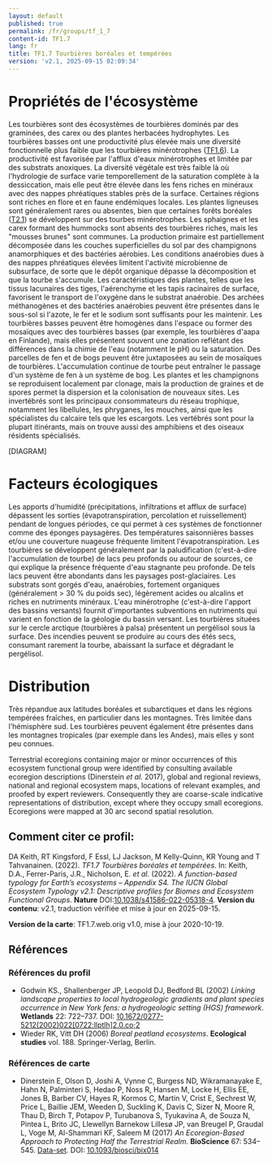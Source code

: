 ```yaml
---
layout: default
published: true
permalink: /fr/groups/tf_1_7
content-id: TF1.7
lang: fr
title: TF1.7 Tourbières boréales et tempérées
version: 'v2.1, 2025-09-15 02:09:34'
---
```




# Propriétés de l'écosystème
 
Les tourbières sont des écosystèmes de tourbières dominés par des
graminées, des carex ou des plantes herbacées hydrophytes. Les
tourbières basses ont une productivité plus élevée mais une diversité
fonctionnelle plus faible que les tourbières minérotrophes ([TF1.6](/explore/groups/TF1.6)). La
productivité est favorisée par l\'afflux d\'eaux minérotrophes et
limitée par des substrats anoxiques. La diversité végétale est très
faible là où l\'hydrologie de surface varie temporellement de la
saturation complète à la dessiccation, mais elle peut être élevée dans
les fens riches en minéraux avec des nappes phréatiques stables près de
la surface. Certaines régions sont riches en flore et en faune
endémiques locales. Les plantes ligneuses sont généralement rares ou
absentes, bien que certaines forêts boréales ([T2.1](/explore/groups/T2.1)) se développent sur
des tourbes minérotrophes. Les sphaignes et les carex formant des
hummocks sont absents des tourbières riches, mais les \"mousses brunes\"
sont communes. La production primaire est partiellement décomposée dans
les couches superficielles du sol par des champignons anamorphiques et
des bactéries aérobies. Les conditions anaérobies dues à des nappes
phréatiques élevées limitent l\'activité microbienne de subsurface, de
sorte que le dépôt organique dépasse la décomposition et que la tourbe
s\'accumule. Les caractéristiques des plantes, telles que les tissus
lacunaires des tiges, l\'aérenchyme et les tapis racinaires de surface,
favorisent le transport de l\'oxygène dans le substrat anaérobie. Des
archées méthanogènes et des bactéries anaérobies peuvent être présentes
dans le sous-sol si l\'azote, le fer et le sodium sont suffisants pour
les maintenir. Les tourbières basses peuvent être homogènes dans
l\'espace ou former des mosaïques avec des tourbières basses (par
exemple, les tourbières d\'aapa en Finlande), mais elles présentent
souvent une zonation reflétant des différences dans la chimie de l\'eau
(notamment le pH) ou la saturation. Des parcelles de fen et de bogs
peuvent être juxtaposées au sein de mosaïques de tourbières.
L\'accumulation continue de tourbe peut entraîner le passage d\'un
système de fen à un système de bog. Les plantes et les champignons se
reproduisent localement par clonage, mais la production de graines et de
spores permet la dispersion et la colonisation de nouveaux sites. Les
invertébrés sont les principaux consommateurs du réseau trophique,
notamment les libellules, les phryganes, les mouches, ainsi que les
spécialistes du calcaire tels que les escargots. Les vertébrés sont pour
la plupart itinérants, mais on trouve aussi des amphibiens et des
oiseaux résidents spécialisés.

[DIAGRAM]

# Facteurs écologiques
 
Les apports d\'humidité (précipitations, infiltrations et afflux de
surface) dépassent les sorties (évapotranspiration, percolation et
ruissellement) pendant de longues périodes, ce qui permet à ces systèmes
de fonctionner comme des éponges paysagères. Des températures
saisonnières basses et/ou une couverture nuageuse fréquente limitent
l\'évapotranspiration. Les tourbières se développent généralement par la
paludification (c\'est-à-dire l\'accumulation de tourbe) de lacs peu
profonds ou autour de sources, ce qui explique la présence fréquente
d\'eau stagnante peu profonde. De tels lacs peuvent être abondants dans
les paysages post-glaciaires. Les substrats sont gorgés d\'eau,
anaérobies, fortement organiques (généralement > 30 % du poids sec),
légèrement acides ou alcalins et riches en nutriments minéraux. L\'eau
minérotrophe (c\'est-à-dire l\'apport des bassins versants) fournit
d\'importantes subventions en nutriments qui varient en fonction de la
géologie du bassin versant. Les tourbières situées sur le cercle
arctique (tourbières à palsa) présentent un pergélisol sous la surface.
Des incendies peuvent se produire au cours des étés secs, consumant
rarement la tourbe, abaissant la surface et dégradant le pergélisol.
 
# Distribution
 
Très répandue aux latitudes boréales et subarctiques et dans les régions
tempérées fraîches, en particulier dans les montagnes. Très limitée dans
l\'hémisphère sud. Les tourbières peuvent également être présentes dans
les montagnes tropicales (par exemple dans les Andes), mais elles y sont
peu connues.

Terrestrial ecoregions containing major or minor occurrences of this ecosystem functional group were identified by consulting available ecoregion descriptions (Dinerstein _et al._ 2017), global and regional reviews, national and regional ecosystem maps, locations of relevant examples, and proofed by expert reviewers. Consequently they are coarse-scale indicative representations of distribution, except where they occupy small ecoregions. Ecoregions were mapped at 30 arc second spatial resolution.

## Comment citer ce profil:

DA Keith, RT Kingsford, F Essl, LJ Jackson, M Kelly-Quinn, KR Young and T Tahvanainen. (2022). *TF1.7 Tourbières boréales et tempérées*. In: Keith, D.A., Ferrer-Paris, J.R., Nicholson, E. *et al.* (2022). *A function-based typology for Earth’s ecosystems – Appendix S4. The IUCN Global Ecosystem Typology v2.1: Descriptive profiles for Biomes and Ecosystem Functional Groups*. **Nature** DOI:[10.1038/s41586-022-05318-4](https://doi.org/10.1038/s41586-022-05318-4).
**Version du contenu**: v2.1, traduction vérifiée et mise à jour en 2025-09-15.

**Version de la carte**: TF1.7.web.orig v1.0, mise à jour 2020-10-19.

## Références

### Références du profil

* Godwin KS., Shallenberger JP, Leopold DJ, Bedford BL  (2002) *Linking landscape properties to local hydrogeologic gradients and plant species occurrence in New York fens: a hydrogeologic setting (HGS) framework*. **Wetlands** 22: 722–737. DOI: [10.1672/0277-5212(2002)022[0722:llptlh]2.0.co;2](http://doi.org/10.1672/0277-5212(2002)022[0722:llptlh]2.0.co;2)
* Wieder RK, Vitt DH  (2006) *Boreal peatland ecosystems*. **Ecological studies** vol. 188. Springer-Verlag, Berlin.

### Références de carte
* Dinerstein E, Olson D, Joshi A, Vynne C, Burgess ND, Wikramanayake E, Hahn N, Palminteri S, Hedao P, Noss R, Hansen M, Locke H, Ellis EE, Jones B, Barber CV, Hayes R, Kormos C, Martin V, Crist E, Sechrest W, Price L, Baillie JEM, Weeden D, Suckling K, Davis C, Sizer N, Moore R, Thau D, Birch T, Potapov P, Turubanova S, Tyukavina A, de Souza N, Pintea L, Brito JC, Llewellyn Barnekow Lillesø JP, van Breugel P, Graudal L, Voge M, Al-Shammari KF, Saleem M  (2017) *An Ecoregion-Based Approach to Protecting Half the Terrestrial Realm*. **BioScience** 67: 534–545. [Data-set](https://ecoregions2017.appspot.com/). DOI: [10.1093/biosci/bix014](http://doi.org/10.1093/biosci/bix014)

